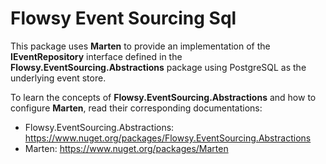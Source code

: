# Flowsy Event Sourcing Sql

This package uses **Marten** to provide an implementation of the **IEventRepository** interface defined in the
**Flowsy.EventSourcing.Abstractions** package using PostgreSQL as the underlying event store.

To learn the concepts of **Flowsy.EventSourcing.Abstractions** and how to configure **Marten**, read their corresponding documentations:

* Flowsy.EventSourcing.Abstractions: <https://www.nuget.org/packages/Flowsy.EventSourcing.Abstractions>
* Marten: <https://www.nuget.org/packages/Marten>
